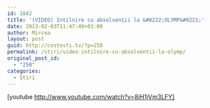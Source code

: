 ```yaml
---
id: 1842
title: '(VIDEO) Intilnire cu absolvenţii la &#8222;OLYMP&#8221;'
date: 2013-02-03T11:47:49+03:00
author: Mircea
layout: post
guid: http://costesti.tv/?p=250
permalink: /stiri/video-intilnire-cu-absolventii-la-olymp/
original_post_id:
  - "250"
categories:
  - Știri
---
```

[youtube http://www.youtube.com/watch?v=8iH1jVm3LFY]